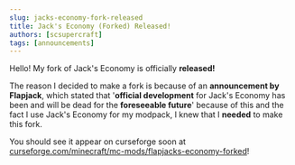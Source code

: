 ```yaml
---
slug: jacks-economy-fork-released
title: Jack's Economy (Forked) Released!
authors: [scsupercraft]
tags: [announcements]
---
```


Hello! My fork of Jack's Economy is officially **released!**

The reason I decided to make a fork is because of an **announcement by Flapjack**, which stated that '**official development** for Jack's Economy has been and will be dead for the **foreseeable future**' because of this and the fact I use Jack's Economy for my modpack, I knew that I **needed** to make this fork.

You should see it appear on curseforge soon at [curseforge.com/minecraft/mc-mods/flapjacks-economy-forked](https://curseforge.com/minecraft/mc-mods/flapjacks-economy-forked)!